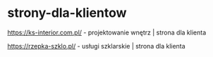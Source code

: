 # strony-dla-klientow

https://ks-interior.com.pl/  - projektowanie wnętrz | strona dla klienta

https://rzepka-szklo.pl/ - usługi szklarskie | strona dla klienta
